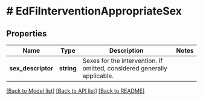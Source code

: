 # # EdFiInterventionAppropriateSex

## Properties

Name | Type | Description | Notes
------------ | ------------- | ------------- | -------------
**sex_descriptor** | **string** | Sexes for the intervention. If omitted, considered generally applicable. |

[[Back to Model list]](../../README.md#models) [[Back to API list]](../../README.md#endpoints) [[Back to README]](../../README.md)
